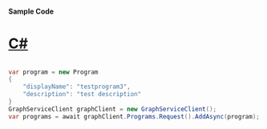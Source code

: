#### Sample Code
# [C#](#tab/Csharp)

```C#

var program = new Program
{
    "displayName": "testprogram3",
    "description": "test description"
}
GraphServiceClient graphClient = new GraphServiceClient();
var programs = await graphClient.Programs.Request().AddAsync(program);


```